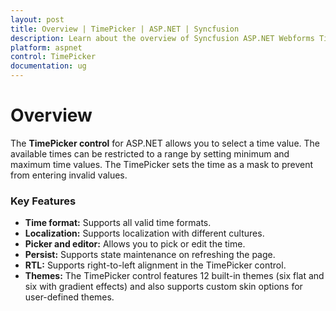 ```yaml
---
layout: post
title: Overview | TimePicker | ASP.NET | Syncfusion
description: Learn about the overview of Syncfusion ASP.NET Webforms TimePicker control and more details.
platform: aspnet
control: TimePicker
documentation: ug
---
```


# Overview

The **TimePicker control** for ASP.NET allows you to select a time value. The available times can be restricted to a range by setting minimum and maximum time values. The TimePicker sets the time as a mask to prevent from entering invalid values. 

### Key Features

* **Time format:** Supports all valid time formats.
* **Localization:** Supports localization with different cultures.
* **Picker and editor:** Allows you to pick or edit the time.
* **Persist:** Supports state maintenance on refreshing the page.
* **RTL:** Supports right-to-left alignment in the TimePicker control.
* **Themes:** The TimePicker control features 12 built-in themes (six flat and six with gradient effects) and also supports custom skin options for user-defined themes.



